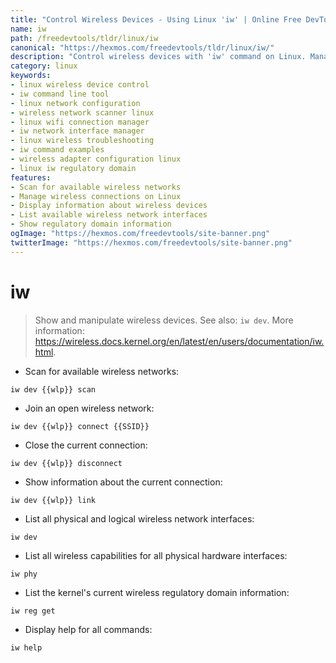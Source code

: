 ```yaml
---
title: "Control Wireless Devices - Using Linux 'iw' | Online Free DevTools by Hexmos"
name: iw
path: /freedevtools/tldr/linux/iw
canonical: "https://hexmos.com/freedevtools/tldr/linux/iw/"
description: "Control wireless devices with 'iw' command on Linux. Manage network connections, scan available networks, and show device information. Free online tool, no registration required."
category: linux
keywords:
- linux wireless device control
- iw command line tool
- linux network configuration
- wireless network scanner linux
- linux wifi connection manager
- iw network interface manager
- linux wireless troubleshooting
- iw command examples
- wireless adapter configuration linux
- linux iw regulatory domain
features:
- Scan for available wireless networks
- Manage wireless connections on Linux
- Display information about wireless devices
- List available wireless network interfaces
- Show regulatory domain information
ogImage: "https://hexmos.com/freedevtools/site-banner.png"
twitterImage: "https://hexmos.com/freedevtools/site-banner.png"
---
```


# iw

> Show and manipulate wireless devices.
> See also: `iw dev`.
> More information: <https://wireless.docs.kernel.org/en/latest/en/users/documentation/iw.html>.

- Scan for available wireless networks:

`iw dev {{wlp}} scan`

- Join an open wireless network:

`iw dev {{wlp}} connect {{SSID}}`

- Close the current connection:

`iw dev {{wlp}} disconnect`

- Show information about the current connection:

`iw dev {{wlp}} link`

- List all physical and logical wireless network interfaces:

`iw dev`

- List all wireless capabilities for all physical hardware interfaces:

`iw phy`

- List the kernel's current wireless regulatory domain information:

`iw reg get`

- Display help for all commands:

`iw help`
